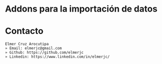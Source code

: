 # Addons para la importación de datos

# Contacto
```
Elmer Cruz Arocutipa
» Email: elmerjc@gmail.com
» Github: https://github.com/elmerjc
» Linkedin: https://www.linkedin.com/in/elmerjc/
```
